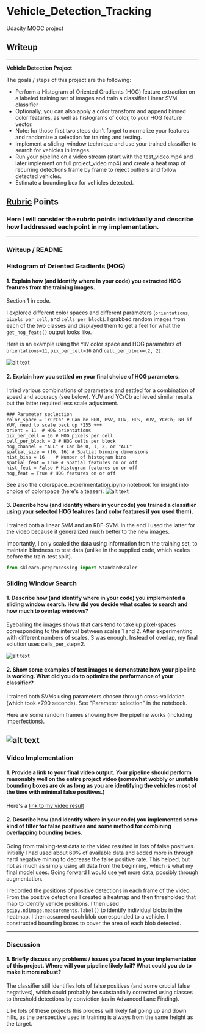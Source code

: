 # Vehicle_Detection_Tracking
Udacity MOOC project

## Writeup 

---

**Vehicle Detection Project**

The goals / steps of this project are the following:

* Perform a Histogram of Oriented Gradients (HOG) feature extraction on a labeled training set of images and train a classifier Linear SVM classifier
* Optionally, you can also apply a color transform and append binned color features, as well as histograms of color, to your HOG feature vector. 
* Note: for those first two steps don't forget to normalize your features and randomize a selection for training and testing.
* Implement a sliding-window technique and use your trained classifier to search for vehicles in images.
* Run your pipeline on a video stream (start with the test_video.mp4 and later implement on full project_video.mp4) and create a heat map of recurring detections frame by frame to reject outliers and follow detected vehicles.
* Estimate a bounding box for vehicles detected.

[//]: # (Image References)
[image2]: ./examples/hogfeats.jpg
[image4]: ./examples/Pipeline.jpg
[image3]: ./examples/colorspace_experimentation.jpg
[image5]: ./examples/heatmap.jpg
[video1]: ./project_video.mp4

## [Rubric](https://review.udacity.com/#!/rubrics/513/view) Points
### Here I will consider the rubric points individually and describe how I addressed each point in my implementation.  

---
### Writeup / README



### Histogram of Oriented Gradients (HOG)

#### 1. Explain how (and identify where in your code) you extracted HOG features from the training images.

Section 1 in code.

I  explored different color spaces and different parameters (`orientations`, `pixels_per_cell`, and `cells_per_block`).  I grabbed random images from each of the two classes and displayed them to get a feel for what the `get_hog_feats()` output looks like.

Here is an example using the `YUV` color space and HOG parameters of `orientations=11`, `pix_per_cell=16` and `cell_per_block=(2, 2)`:

![alt text][image2]

#### 2. Explain how you settled on your final choice of HOG parameters.

I tried various combinations of parameters and settled for a combination of speed and accuracy (see below). YUV and YCrCb achieved similar results but the latter required less scale adjustment.

    ### Parameter seclection
    color_space = 'YCrCb' # Can be RGB, HSV, LUV, HLS, YUV, YCrCb; NB if YUV, need to scale back up *255 +++
    orient = 11  # HOG orientations
    pix_per_cell = 16 # HOG pixels per cell
    cell_per_block = 2 # HOG cells per block
    hog_channel = "ALL" # Can be 0, 1, 2, or "ALL"
    spatial_size = (16, 16) # Spatial binning dimensions
    hist_bins = 16    # Number of histogram bins
    spatial_feat = True # Spatial features on or off
    hist_feat = False # Histogram features on or off
    hog_feat = True # HOG features on or off
    
See also the colorspace_experimentation.ipynb notebook for insight into choice of colorspace (here's a teaser).
![alt text][image3]


#### 3. Describe how (and identify where in your code) you trained a classifier using your selected HOG features (and color features if you used them).

I trained both a linear SVM and an RBF-SVM. In the end I used the latter for the video because it generalized much better to the new images.

Importantly, I only scaled the data using information from the training set, to maintain blindness to test data (unlike in the supplied code, which scales before the train-test split).
```python
from sklearn.preprocessing import StandardScaler
```

### Sliding Window Search

#### 1. Describe how (and identify where in your code) you implemented a sliding window search.  How did you decide what scales to search and how much to overlap windows?

Eyeballing the images shows that cars tend to take up pixel-spaces corresponding to the interval between scales 1 and 2. After experimenting with different numbers of scales, 3 was enough. Instead of overlap, my final solution uses cells_per_step=2.

![alt text][image5]

#### 2. Show some examples of test images to demonstrate how your pipeline is working.  What did you do to optimize the performance of your classifier?

I trained both SVMs using parameters chosen through cross-validation (which took >790 seconds). See "Parameter selection" in the notebook.

Here are some random frames showing how the pipeline works (including imperfections).

![alt text][image4]
---

### Video Implementation

#### 1. Provide a link to your final video output.  Your pipeline should perform reasonably well on the entire project video (somewhat wobbly or unstable bounding boxes are ok as long as you are identifying the vehicles most of the time with minimal false positives.)
Here's a [link to my video result](./output/project_video_solution5.mp4)


#### 2. Describe how (and identify where in your code) you implemented some kind of filter for false positives and some method for combining overlapping bounding boxes.

Going from training-test data to the video resulted in lots of false positives. Initially I had used about 60% of available data and added more in through hard negative mining to decrease the false positive rate. This helped, but not as much as simply using all data from the beginning, which is what my final model uses. Going forward I would use yet more data, possibly through augmentation.

I recorded the positions of positive detections in each frame of the video.  From the positive detections I created a heatmap and then thresholded that map to identify vehicle positions.  I then used `scipy.ndimage.measurements.label()` to identify individual blobs in the heatmap.  I then assumed each blob corresponded to a vehicle.  I constructed bounding boxes to cover the area of each blob detected.  

---

### Discussion

#### 1. Briefly discuss any problems / issues you faced in your implementation of this project.  Where will your pipeline likely fail?  What could you do to make it more robust?

The classifier still identifies lots of false positives (and some crucial false negatives), which could probably be substantially corrected using classes to threshold detections by conviction (as in Advanced Lane Finding).

Like lots of these projects this process will likely fail going up and down hills, as the perspective used in training is always from the same height as the target.
